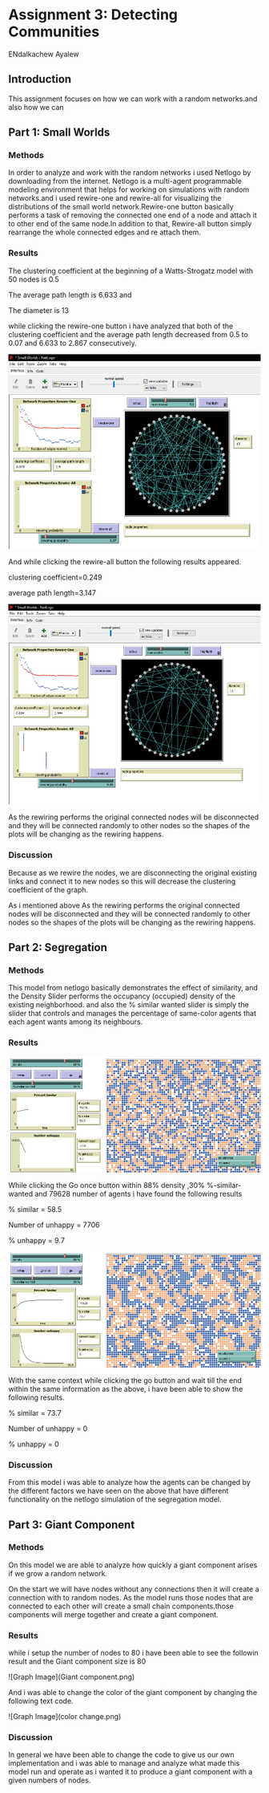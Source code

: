 # Assignment 3: Detecting Communities

ENdalkachew Ayalew


## Introduction 

This assignment focuses on how we can work with a random networks.and also how we can  


## Part 1: Small Worlds

### Methods

In order to analyze and work with the random networks i used Netlogo by downloading from the internet. Netlogo is a multi-agent programmable modeling environment that helps for working on simulations with random networks.and i used rewire-one and rewire-all for visualizing the distributions of the small world network.Rewire-one button basically performs a task of removing the connected one end of a node and attach it to other end of the same node.In addition to that, Rewire-all button simply rearrange the whole connected edges and re attach them.


### Results

The clustering coefficient at the beginning of a Watts-Strogatz model with 50 nodes is 0.5

The average path length is 6.633 and

The diameter is 13

while clicking the rewire-one button i have analyzed that both of the clustering coefficient and the average path length decreased from 0.5 to 0.07 and 6.633 to 2.867 consecutively.


![Graph Image](rewire-one.png)


And while clicking the rewire-all button the following results appeared.

clustering coefficient=0.249

average path length=3.147

![Graph Image](rewire-all.png)


As the rewiring performs the original connected nodes will be disconnected and they will be connected randomly to other nodes so the shapes of the plots will be changing as the rewiring happens.


### Discussion

Because as we rewire the nodes, we are disconnecting the original existing links and connect it to new nodes so this will decrease the clustering coefficient of the graph.

As i mentioned above 
As the rewiring performs the original connected nodes will be disconnected and they will be connected randomly to other nodes so the shapes of the plots will be changing as the rewiring happens.



## Part 2: Segregation

### Methods

This model from netlogo basically demonstrates the effect of similarity, and the Density Slider performs the occupancy (occupied) density of the existing neighborhood. and also the % similar wanted slider is simply the slider that controls and manages the percentage of same-color agents that each agent wants among its neighbours.


### Results

![Graph Image](go-once.png)

While clicking the Go once button within 88% density ,30% %-similar-wanted and 79628 number of agents i have found the following results

% similar = 58.5

Number of unhappy = 7706

% unhappy = 9.7

![Graph Image](go.png)

With the same context while clicking the go button and wait till the end within the same information as the above, i have been able to show the following results.

% similar = 73.7

Number of unhappy = 0

% unhappy = 0

### Discussion

From this model i was able to analyze how the agents can be changed by the different factors we have seen on the above that have different functionality on the netlogo simulation of the segregation model.

## Part 3: Giant Component

### Methods

On this model we are able to analyze how quickly a giant component arises if we grow a random network.

On the start we will have nodes without any connections then it will create a connection with to random nodes. As the model runs those nodes that are connected to each other will create a small chain components.those components will merge together and create a giant component.

### Results

while i setup the number of nodes to 80 i have been able to see the followin result and the Giant component size is 80


![Graph Image](Giant component.png)

And i was able to change the color of the giant component by changing the following text code.

![Graph Image](color change.png)

### Discussion

In general we have been able to change the code to give us our own implementation and i was able to manage and analyze what made this model run and operate as i wanted it to produce a giant component with a given numbers of nodes.
